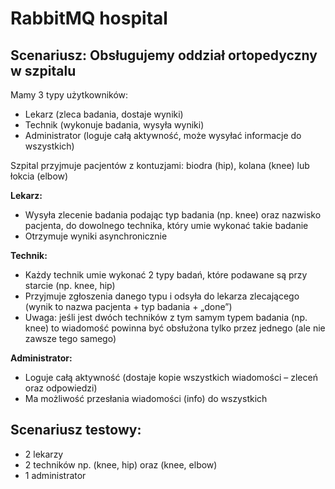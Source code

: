 # RabbitMQ hospital

## Scenariusz: Obsługujemy oddział ortopedyczny w szpitalu

Mamy 3 typy użytkowników:
 - Lekarz (zleca badania, dostaje wyniki)
 - Technik (wykonuje badania, wysyła wyniki)
 - Administrator (loguje całą aktywność, może wysyłać informacje do wszystkich)

Szpital przyjmuje pacjentów z kontuzjami: biodra (hip), kolana (knee) lub łokcia (elbow)

**Lekarz:**
 - Wysyła zlecenie badania podając typ badania (np. knee) oraz nazwisko pacjenta, do dowolnego technika, który umie wykonać takie badanie
 - Otrzymuje wyniki asynchronicznie

**Technik:**
 - Każdy technik umie wykonać 2 typy badań, które podawane są przy starcie (np. knee, hip)
 - Przyjmuje zgłoszenia danego typu i odsyła do lekarza zlecającego (wynik to nazwa pacjenta + typ badania + „done”)
 - Uwaga: jeśli jest dwóch techników z tym samym typem badania (np. knee) to wiadomość powinna być obsłużona tylko przez jednego (ale nie zawsze tego samego)

**Administrator:**
 - Loguje całą aktywność (dostaje kopie wszystkich wiadomości – zleceń oraz odpowiedzi)
 - Ma możliwość przesłania wiadomości (info) do wszystkich

## Scenariusz testowy:
 - 2 lekarzy
 - 2 techników np. (knee, hip) oraz (knee, elbow)
 - 1 administrator